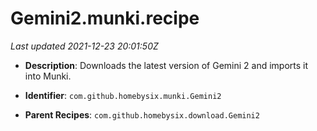# Gemini2.munki.recipe

_Last updated 2021-12-23 20:01:50Z_

- **Description**: Downloads the latest version of Gemini 2 and imports it into Munki.

- **Identifier**: `com.github.homebysix.munki.Gemini2`

- **Parent Recipes**: `com.github.homebysix.download.Gemini2`
